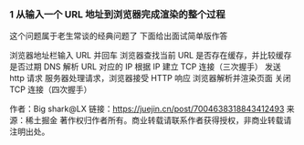 

### 1 从输入一个 URL 地址到浏览器完成渲染的整个过程
这个问题属于老生常谈的经典问题了 下面给出面试简单版作答

浏览器地址栏输入 URL 并回车
浏览器查找当前 URL 是否存在缓存，并比较缓存是否过期
DNS 解析 URL 对应的 IP
根据 IP 建立 TCP 连接（三次握手）
发送 http 请求
服务器处理请求，浏览器接受 HTTP 响应
浏览器解析并渲染页面
关闭 TCP 连接（四次握手）




作者：Big shark@LX
链接：https://juejin.cn/post/7004638318843412493
来源：稀土掘金
著作权归作者所有。商业转载请联系作者获得授权，非商业转载请注明出处。